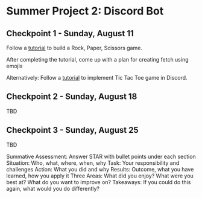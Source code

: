 # Summer Project 2: Discord Bot

## Checkpoint 1 - Sunday, August 11

Follow a [tutorial](https://discord.com/developers/docs/quick-start/getting-started#step-0-project-setup) to build a Rock, Paper, Scissors game.

After completing the tutorial, come up with a plan for creating fetch using emojis

Alternatively: Follow a [tutorial](https://discord.com/developers/docs/activities/building-an-activity#step-4-running-your-app-locally-in-discord) to implement Tic Tac Toe game in Discord.

## Checkpoint 2 - Sunday, August 18

TBD

## Checkpoint 3 - Sunday, August 25

TBD

Summative Assessment:
Answer STAR with bullet points under each section
Situation: Who, what, where, when, why
Task: Your responsibility and challenges
Action: What you did and why
Results: Outcome, what you have learned, how you apply it
Three Areas: What did you enjoy? What were you best at? What do you want to improve on?
Takeaways: If you could do this again, what would you do differently?
